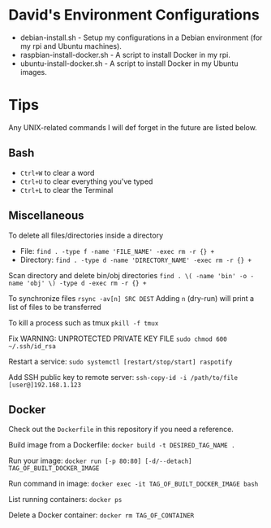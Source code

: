 # David's Environment Configurations

- debian-install.sh - Setup my configurations in a Debian environment (for my rpi and Ubuntu machines).
- raspbian-install-docker.sh - A script to install Docker in my rpi.
- ubuntu-install-docker.sh - A script to install Docker in my Ubuntu images.

# Tips

Any UNIX-related commands I will def forget in the future are listed below.

## Bash
- `Ctrl+W` to clear a word
- `Ctrl+U` to clear everything you've typed
- `Ctrl+L` to clear the Terminal

## Miscellaneous
To delete all files/directories inside a directory
- File: `find . -type f -name 'FILE_NAME' -exec rm -r {} +`
- Directory: `find . -type d -name 'DIRECTORY_NAME' -exec rm -r {} +`

Scan directory and delete bin/obj directories
`find . \( -name 'bin' -o -name 'obj' \) -type d -exec rm -r {} +`

To synchronize files
`rsync -av[n] SRC DEST`
Adding `n` (dry-run) will print a list of files to be transferred

To kill a process such as tmux
`pkill -f tmux`

Fix WARNING: UNPROTECTED PRIVATE KEY FILE
`sudo chmod 600 ~/.ssh/id_rsa`

Restart a service: `sudo systemctl [restart/stop/start] raspotify`

Add SSH public key to remote server: `ssh-copy-id -i /path/to/file [user@]192.168.1.123`

## Docker
Check out the `Dockerfile` in this repository if you need a reference.

Build image from a Dockerfile: `docker build -t DESIRED_TAG_NAME .`

Run your image: `docker run [-p 80:80] [-d/--detach] TAG_OF_BUILT_DOCKER_IMAGE`

Run command in image: `docker exec -it TAG_OF_BUILT_DOCKER_IMAGE bash`

List running containers: `docker ps`

Delete a Docker container: `docker rm TAG_OF_CONTAINER`

